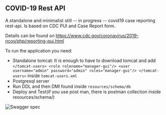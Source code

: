 COVID-19 Rest API
----
A standalone and minimalist still -- in progress -- covid19 case reporting rest-api. Is based on CDC PUI and Case Report form. 

Details can be found on https://www.cdc.gov/coronavirus/2019-ncov/php/reporting-pui.html

To run the application you need:
- Standalone tomcat:
	It is enough to have to download tomcat and add
	`</tomcat-users>
		<role rolename="manager-gui"/>
		  <user username="admin" password="admin" roles="manager-gui"/>
	</tomcat-users>` inside `tomcat-users.xml`
- Postgresql server
- Run DDL and then DMl found inside `resources/schema/db`
- Deploy and Test(if you use post man, there is postman collection inside resources/schema/)

![Swagger spec](src/main/resources/images/spec.png?raw=true "Swagger spec")